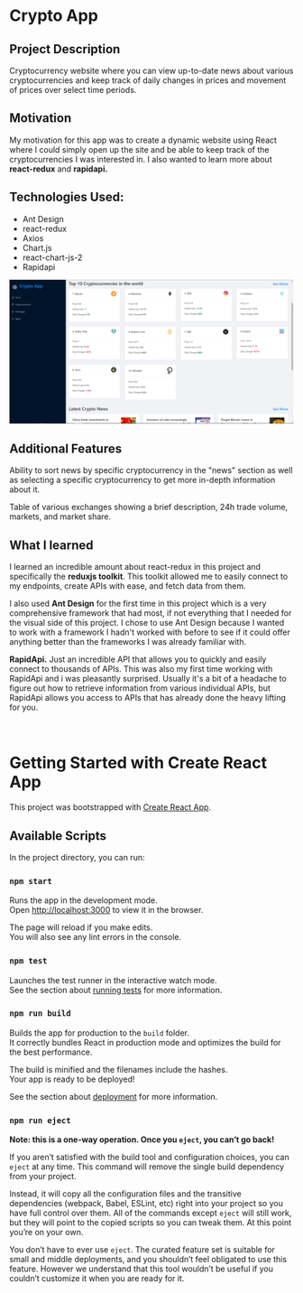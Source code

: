 # Crypto App

## **Project Description**
Cryptocurrency website where you can view up-to-date news about various cryptocurrencies and keep track of daily changes in prices and movement of prices over select time periods.
<br/>

## **Motivation**

My motivation for this app was to create a dynamic website using React where I could simply open up the site and be able to keep track of the cryptocurrencies I was interested in. I also wanted to learn more about **react-redux** and **rapidapi.**
<br/>
## **Technologies Used:**
- Ant Design
- react-redux
- Axios
- Chart.js
- react-chart-js-2
- Rapidapi

![Main Page of website](src/assets/images/readme/mainpage.png)
<br/>
## **Additional Features**
Ability to sort news by specific cryptocurrency in the "news" section as well as selecting a specific cryptocurrency to get more in-depth information about it.

Table of various exchanges showing a brief description, 24h trade volume, markets, and market share.
<br/>
## **What I learned**
I learned an incredible amount about react-redux in this project and specifically the **reduxjs toolkit**. This toolkit allowed me to easily connect to my endpoints, create APIs with ease, and fetch data from them.

I also used **Ant Design** for the first time in this project which is a very comprehensive framework that had most, if not everything that I needed for the visual side of this project. I chose to use Ant Design because I wanted to work with a framework I hadn't worked with before to see if it could offer anything better than the frameworks I was already familiar with.

**RapidApi.** Just an incredible API that allows you to quickly and easily connect to thousands of APIs. This was also my first time working with RapidApi and i was pleasantly surprised. Usually it's a bit of a headache to figure out how to retrieve information from various individual APIs, but RapidApi allows you access to APIs that has already done the heavy lifting for you.
<br/>
<br/>
<br/>
# Getting Started with Create React App

This project was bootstrapped with [Create React App](https://github.com/facebook/create-react-app).

## Available Scripts

In the project directory, you can run:

### `npm start`

Runs the app in the development mode.\
Open [http://localhost:3000](http://localhost:3000) to view it in the browser.

The page will reload if you make edits.\
You will also see any lint errors in the console.

### `npm test`

Launches the test runner in the interactive watch mode.\
See the section about [running tests](https://facebook.github.io/create-react-app/docs/running-tests) for more information.

### `npm run build`

Builds the app for production to the `build` folder.\
It correctly bundles React in production mode and optimizes the build for the best performance.

The build is minified and the filenames include the hashes.\
Your app is ready to be deployed!

See the section about [deployment](https://facebook.github.io/create-react-app/docs/deployment) for more information.

### `npm run eject`

**Note: this is a one-way operation. Once you `eject`, you can’t go back!**

If you aren’t satisfied with the build tool and configuration choices, you can `eject` at any time. This command will remove the single build dependency from your project.

Instead, it will copy all the configuration files and the transitive dependencies (webpack, Babel, ESLint, etc) right into your project so you have full control over them. All of the commands except `eject` will still work, but they will point to the copied scripts so you can tweak them. At this point you’re on your own.

You don’t have to ever use `eject`. The curated feature set is suitable for small and middle deployments, and you shouldn’t feel obligated to use this feature. However we understand that this tool wouldn’t be useful if you couldn’t customize it when you are ready for it.

